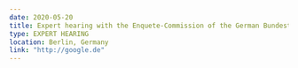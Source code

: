 ```yaml
---
date: 2020-05-20  
title: Expert hearing with the Enquete-Commission of the German Bundestag
type: EXPERT HEARING
location: Berlin, Germany
link: "http://google.de"
---
```

